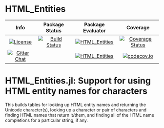 # HTML_Entities

| **Info** | **Package Status** | **Package Evaluator** | **Coverage** |
|:------------------:|:------------------:|:---------------------:|:-----------------:|
| [![License](http://img.shields.io/badge/license-MIT-brightgreen.svg?style=flat)](LICENSE.md) | [![Build Status](https://travis-ci.org/JuliaString/HTML_Entities.jl.svg?branch=master)](https://travis-ci.org/JuliaString/HTML_Entities.jl) | [![HTML_Entities](http://pkg.julialang.org/badges/HTML_Entities_0.6.svg)](http://pkg.julialang.org/?pkg=HTML_Entities) | [![Coverage Status](https://coveralls.io/repos/github/JuliaString/HTML_Entities.jl/badge.svg?branch=master)](https://coveralls.io/github/JuliaString/HTML_Entities.jl?branch=master) |
| [![Gitter Chat](https://badges.gitter.im/Join%20Chat.svg)](https://gitter.im/JuliaString/Lobby?utm_source=badge&utm_medium=badge&utm_campaign=pr-badge) | | [![HTML_Entities](http://pkg.julialang.org/badges/HTML_Entities_0.7.svg)](http://pkg.julialang.org/?pkg=HTML_Entities) | [![codecov.io](http://codecov.io/github/JuliaString/HTML_Entities.jl/coverage.svg?branch=master)](http://codecov.io/github/JuliaString/HTML_Entities.jl?branch=master) |

HTML_Entities.jl: Support for using HTML entity names for characters
====================================================================

This builds tables for looking up HTML entity names and returning the Unicode character(s),
looking up a character or pair of characters and finding HTML names that return it/them,
and finding all of the HTML name completions for a particular string, if any.

